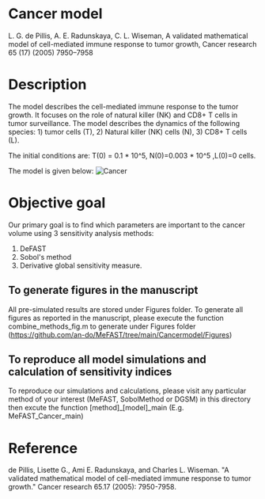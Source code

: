 # Cancer model

L. G. de Pillis, A. E. Radunskaya, C. L. Wiseman, A validated mathematical model of cell-mediated immune response to tumor growth, Cancer research 65 (17) (2005) 7950–7958

# Description
The model describes the cell-mediated immune response to the tumor growth. It focuses on the role of natural killer (NK) and CD8+ T cells in tumor surveillance. 
The model describes the dynamics of the following species: 1) tumor cells (T), 2) Natural killer (NK) cells (N), 3) CD8+ T cells (L). 

The initial conditions are: T(0) = 0.1 * 10^5, N(0)=0.003 * 10^5 ,L(0)=0 cells. 

The model is given below: 
![Cancer](https://user-images.githubusercontent.com/20584697/122597919-eede2980-d020-11eb-96e2-e8d2b1a721ae.png)

# Objective goal
Our primary goal is to find which parameters are important to the cancer volume using 3 sensitivity analysis methods: 
1. DeFAST
2. Sobol's method
3. Derivative global sensitivity measure. 
 

## To generate figures in the manuscript 

All pre-simulated results are stored under Figures folder. To generate all figures as reported in the manuscript, please execute the function combine_methods_fig.m to generate under Figures folder (https://github.com/an-do/MeFAST/tree/main/Cancermodel/Figures)

## To reproduce all model simulations and calculation of sensitivity indices

To reproduce our simulations and calculations, please visit any particular method of your interest (MeFAST, SobolMethod or DGSM) in this directory then excute the function [method]_[model]_main (E.g. MeFAST_Cancer_main) 
 

# Reference 
de Pillis, Lisette G., Ami E. Radunskaya, and Charles L. Wiseman. "A validated mathematical model of cell-mediated immune response to tumor growth." Cancer research 65.17 (2005): 7950-7958.
